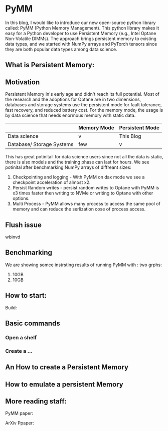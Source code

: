 # PyMM

In this blog, I would like to introduce our new open-source python library called: PyMM (Python Memory Management).
This python library makes it easy for a Python developer to use Persistent Memory (e.g., Intel Optane Non-Volatile DIMMs). 
The approach brings persistent memory to existing data types, and we started with NumPy arrays and PyTorch tensors since
they are both popular data types among data science.


## What is Persistent Memory:


## Motivation 
Persistent Memory in's early age and didn't reach its full potential. Most of the research and the adoptions for Optane are
in two dimensions, databases and storage systems use the persistent mode for fault tolerance, fast recovery, and reduced battery cost.
For the memory mode, the usage is by data science that needs enormous memory with static data.

|  | Memory Mode  | Persistent Mode  |
| ------- | --- | --- |
| Data science | v | This Blog |
 Database/ Storage Systems | few | v |




This has great potinitail for data science users since not all the data is static, there is also models and the training phase can last for hours.
We see potinital after benchmarking NumPy arrays of diffreant sizes: 
1. Checkpointing and logging -  With PyMM on dax mode we see a checkpoint acceleration of almost x2. 
2. Persist Random writes - persist random writes to Optane with PyMM is x3 times faster then writing to NVMe or writing to Optane with other options.
3. Multi Process - PyMM allows many process to access the same pool of memory and can reduce the serlization cose of process access. 
  

## Flush issue 

wbinvd 

## Benchmarking 

We are showing somce instrsting results of running PyMM with : 
two grphs: 
1. 10GB 
2. 10GB


## How to start: 

Build: 


## Basic commands 

### Open a shelf


### Create a ... 




## An How to create a Persistent Memory 
### 



## How to emulate a persistent Memory 



## More reading staff:
PyMM paper: 

ArXiv Ppaper:  


